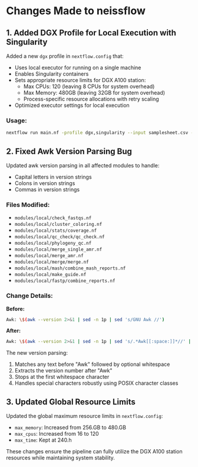 # Changes Made to neissflow

## 1. Added DGX Profile for Local Execution with Singularity

Added a new `dgx` profile in `nextflow.config` that:
- Uses local executor for running on a single machine
- Enables Singularity containers
- Sets appropriate resource limits for DGX A100 station:
  - Max CPUs: 120 (leaving 8 CPUs for system overhead)
  - Max Memory: 480GB (leaving 32GB for system overhead)
  - Process-specific resource allocations with retry scaling
- Optimized executor settings for local execution

### Usage:
```bash
nextflow run main.nf -profile dgx,singularity --input samplesheet.csv --outdir results
```

## 2. Fixed Awk Version Parsing Bug

Updated awk version parsing in all affected modules to handle:
- Capital letters in version strings
- Colons in version strings  
- Commas in version strings

### Files Modified:
- `modules/local/check_fastqs.nf`
- `modules/local/cluster_coloring.nf`
- `modules/local/stats/coverage.nf`
- `modules/local/qc_check/qc_check.nf`
- `modules/local/phylogeny_qc.nf`
- `modules/local/merge_single_amr.nf`
- `modules/local/merge_amr.nf`
- `modules/local/merge/merge.nf`
- `modules/local/mash/combine_mash_reports.nf`
- `modules/local/make_guide.nf`
- `modules/local/fastp/combine_reports.nf`

### Change Details:
**Before:**
```bash
Awk: \$(awk --version 2>&1 | sed -n 1p | sed 's/GNU Awk //')
```

**After:**
```bash
Awk: \$(awk --version 2>&1 | sed -n 1p | sed 's/.*Awk[[:space:]]*//' | sed 's/[[:space:]].*//')
```

The new version parsing:
1. Matches any text before "Awk" followed by optional whitespace
2. Extracts the version number after "Awk"
3. Stops at the first whitespace character
4. Handles special characters robustly using POSIX character classes

## 3. Updated Global Resource Limits

Updated the global maximum resource limits in `nextflow.config`:
- `max_memory`: Increased from 256.GB to 480.GB
- `max_cpus`: Increased from 16 to 120
- `max_time`: Kept at 240.h

These changes ensure the pipeline can fully utilize the DGX A100 station resources while maintaining system stability.